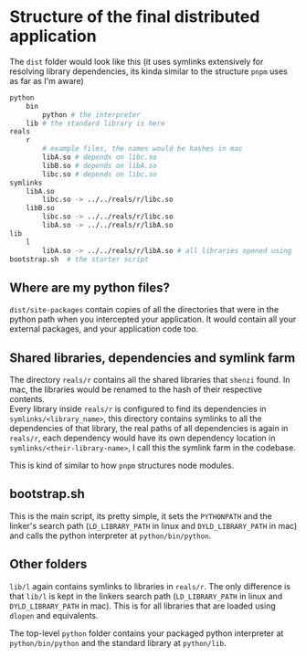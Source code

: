 # Structure of the final distributed application

The `dist` folder would look like this (it uses symlinks extensively for resolving library dependencies, its kinda similar to the structure `pnpm` uses as far as I'm aware)
```bash
python
    bin
        python # the interpreter
    lib # the standard library is here
reals
    r
        # example files, the names would be hashes in mac
        libA.so # depends on libc.so
        libB.so # depends on libA.so
        libc.so # depends on libc.so
symlinks
    libA.so
        libc.so -> ../../reals/r/libc.so
    libB.so
        libc.so -> ../../reals/r/libc.so
        libA.so -> ../../reals/r/libA.so
lib
    l
        libA.so -> ../../reals/r/libA.so # all libraries opened using `dlopen` are kept here
bootstrap.sh  # the starter script
```

## Where are my python files?
`dist/site-packages` contain copies of all the directories that were in the python path when you intercepted your application. It would contain all your external packages, and your application code too.  


## Shared libraries, dependencies and symlink farm
The directory `reals/r` contains all the shared libraries that `shenzi` found. In mac, the libraries would be renamed to the hash of their respective contents.  
Every library inside `reals/r` is configured to find its dependencies in `symlinks/<library_name>`, this directory contains symlinks to all the dependencies of that library, the real paths of all dependencies is again in `reals/r`, each dependency would have its own dependency location in `symlinks/<their-library-name>`, I call this the symlink farm in the codebase.  

This is kind of similar to how `pnpm` structures node modules.  


## bootstrap.sh
This is the main script, its pretty simple, it sets the `PYTHONPATH` and the linker's search path (`LD_LIBRARY_PATH` in linux and `DYLD_LIBRARY_PATH` in mac) and calls the python interpreter at `python/bin/python`.  

## Other folders

`lib/l` again contains symlinks to libraries in `reals/r`. The only difference is that `lib/l` is kept in the linkers search path (`LD_LIBRARY_PATH` in linux and `DYLD_LIBRARY_PATH` in mac). This is for all libraries that are loaded using `dlopen` and equivalents.  

The top-level `python` folder contains your packaged python interpreter at `python/bin/python` and the standard library at `python/lib`.  